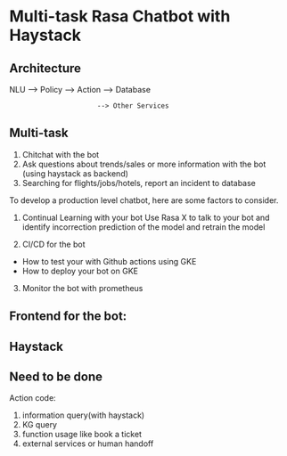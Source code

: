 # Multi-task Rasa Chatbot with Haystack

## Architecture

NLU --> Policy --> Action --> Database
                          
                          --> Other Services

## Multi-task
1. Chitchat with the bot
2. Ask questions about trends/sales or more information with the bot (using haystack as backend)
3. Searching for flights/jobs/hotels, report an incident to database

To develop a production level chatbot, here are some factors to consider.

1. Continual Learning with your bot
Use Rasa X to talk to your bot and identify incorrection prediction of the model and retrain the model

2. CI/CD for the bot

- How to test your with Github actions using GKE
- How to deploy your bot on GKE

3. Monitor the bot with prometheus 



## Frontend for the bot:


## Haystack


## Need to be done

Action code:
1. information query(with haystack)
2. KG query
3. function usage like book a ticket
4. external services or human handoff



 

